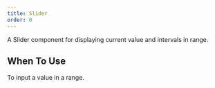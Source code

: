 ```yaml
---
title: Slider
order: 0
---
```


A Slider component for displaying current value and intervals in range.

## When To Use

To input a value in a range.

